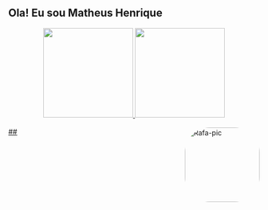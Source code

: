 ## Ola! Eu sou Matheus Henrique

<div align="center">
  <a href="https://github.com/MatheusHenriqueLimaCruz">
  <img height="180em" src="https://github-readme-stats.vercel.app/api?username=MatheusHenriqueLimaCruz&show_icons=true&theme=dark&include_all_commits=true&count_private=true"/>
  <img height="180em" src="https://github-readme-stats.vercel.app/api/top-langs/?username=MatheusHenriqueLimaCruz&layout=compact&langs_count=7&theme=dark"/>
</div>
<div style="display: inline_block"><br>
  <link rel="stylesheet" href="https://cdn.jsdelivr.net/gh/devicons/devicon@v2.15.1/devicon.min.css">
  <img align="right" alt="Rafa-pic" height="150" style="border-radius:50px;" src="https://media.discordapp.net/attachments/639956127056134178/890373478988013628/Publicacoes_Instagram_1_1.png?width=676&height=676">
</div>
##
